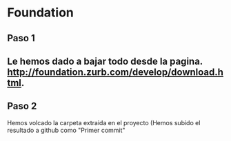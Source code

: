 Foundation
==========
Paso 1
-----------
Le hemos dado a bajar todo desde la pagina.
http://foundation.zurb.com/develop/download.html.
-----
Paso 2
-----
Hemos volcado la carpeta extraida en el proyecto (Hemos subido el resultado a github como "Primer commit"
